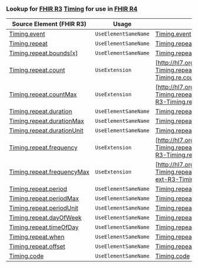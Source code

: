 ### Lookup for [FHIR R3](https://hl7.org/fhir/STU3/) [Timing](https://hl7.org/fhir/STU3/Timing.html) for use in [FHIR R4](https://hl7.org/fhir/R4/)

| Source Element (FHIR R3) | Usage | Target |
| -------------- | ----- | ------ |
| [Timing.event](https://hl7.org/fhir/STU3/Timing.html#resource) | `UseElementSameName` | [Timing.event](https://hl7.org/fhir/R4/Timing.html#resource) |
| [Timing.repeat](https://hl7.org/fhir/STU3/Timing.html#resource) | `UseElementSameName` | [Timing.repeat](https://hl7.org/fhir/R4/Timing.html#resource) |
| [Timing.repeat.bounds[x]](https://hl7.org/fhir/STU3/Timing.html#resource) | `UseElementSameName` | [Timing.repeat.bounds[x]](https://hl7.org/fhir/R4/Timing.html#resource) |
| [Timing.repeat.count](https://hl7.org/fhir/STU3/Timing.html#resource) | `UseExtension` | [http://hl7.org/fhir/3.0/StructureDefinition/extension-Timing.repeat.count](StructureDefinition-ext-R3-Timing.re.count.html) |
| [Timing.repeat.countMax](https://hl7.org/fhir/STU3/Timing.html#resource) | `UseExtension` | [http://hl7.org/fhir/3.0/StructureDefinition/extension-Timing.repeat.countMax](StructureDefinition-ext-R3-Timing.re.countMax.html) |
| [Timing.repeat.duration](https://hl7.org/fhir/STU3/Timing.html#resource) | `UseElementSameName` | [Timing.repeat.duration](https://hl7.org/fhir/R4/Timing.html#resource) |
| [Timing.repeat.durationMax](https://hl7.org/fhir/STU3/Timing.html#resource) | `UseElementSameName` | [Timing.repeat.durationMax](https://hl7.org/fhir/R4/Timing.html#resource) |
| [Timing.repeat.durationUnit](https://hl7.org/fhir/STU3/Timing.html#resource) | `UseElementSameName` | [Timing.repeat.durationUnit](https://hl7.org/fhir/R4/Timing.html#resource) |
| [Timing.repeat.frequency](https://hl7.org/fhir/STU3/Timing.html#resource) | `UseExtension` | [http://hl7.org/fhir/3.0/StructureDefinition/extension-Timing.repeat.frequency](StructureDefinition-ext-R3-Timing.re.frequency.html) |
| [Timing.repeat.frequencyMax](https://hl7.org/fhir/STU3/Timing.html#resource) | `UseExtension` | [http://hl7.org/fhir/3.0/StructureDefinition/extension-Timing.repeat.frequencyMax](StructureDefinition-ext-R3-Timing.re.frequencyMax.html) |
| [Timing.repeat.period](https://hl7.org/fhir/STU3/Timing.html#resource) | `UseElementSameName` | [Timing.repeat.period](https://hl7.org/fhir/R4/Timing.html#resource) |
| [Timing.repeat.periodMax](https://hl7.org/fhir/STU3/Timing.html#resource) | `UseElementSameName` | [Timing.repeat.periodMax](https://hl7.org/fhir/R4/Timing.html#resource) |
| [Timing.repeat.periodUnit](https://hl7.org/fhir/STU3/Timing.html#resource) | `UseElementSameName` | [Timing.repeat.periodUnit](https://hl7.org/fhir/R4/Timing.html#resource) |
| [Timing.repeat.dayOfWeek](https://hl7.org/fhir/STU3/Timing.html#resource) | `UseElementSameName` | [Timing.repeat.dayOfWeek](https://hl7.org/fhir/R4/Timing.html#resource) |
| [Timing.repeat.timeOfDay](https://hl7.org/fhir/STU3/Timing.html#resource) | `UseElementSameName` | [Timing.repeat.timeOfDay](https://hl7.org/fhir/R4/Timing.html#resource) |
| [Timing.repeat.when](https://hl7.org/fhir/STU3/Timing.html#resource) | `UseElementSameName` | [Timing.repeat.when](https://hl7.org/fhir/R4/Timing.html#resource) |
| [Timing.repeat.offset](https://hl7.org/fhir/STU3/Timing.html#resource) | `UseElementSameName` | [Timing.repeat.offset](https://hl7.org/fhir/R4/Timing.html#resource) |
| [Timing.code](https://hl7.org/fhir/STU3/Timing.html#resource) | `UseElementSameName` | [Timing.code](https://hl7.org/fhir/R4/Timing.html#resource) |

